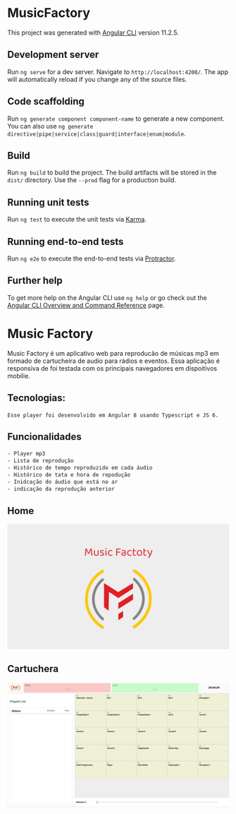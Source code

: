 # MusicFactory

This project was generated with [Angular CLI](https://github.com/angular/angular-cli) version 11.2.5.

## Development server

Run `ng serve` for a dev server. Navigate to `http://localhost:4200/`. The app will automatically reload if you change any of the source files.

## Code scaffolding

Run `ng generate component component-name` to generate a new component. You can also use `ng generate directive|pipe|service|class|guard|interface|enum|module`.

## Build

Run `ng build` to build the project. The build artifacts will be stored in the `dist/` directory. Use the `--prod` flag for a production build.

## Running unit tests

Run `ng test` to execute the unit tests via [Karma](https://karma-runner.github.io).

## Running end-to-end tests

Run `ng e2e` to execute the end-to-end tests via [Protractor](http://www.protractortest.org/).

## Further help

To get more help on the Angular CLI use `ng help` or go check out the [Angular CLI Overview and Command Reference](https://angular.io/cli) page.

# Music Factory
Music Factory é um aplicativo web para reproducão de músicas mp3 em formado de cartucheira de audio para rádios e eventos.
Essa aplicação é responsiva de foi testada com os principais navegadores em dispoitivos mobilie.

## Tecnologias:
    Esse player foi desenvolvido em Angular 8 usando Typescript e JS 6.

## Funcionalidades
    - Player mp3
    - Lista de reprodução
    - Histórico de tempo reproduzido em cada áudio
    - Histórico de tata e hora de repodução
    - Inidcação do áudio que está no ar
    - indicação da reprodução anterior

## Home
![](frontend/src/assets/screenshots/1.jpg)

## Cartuchera
![](frontend/src/assets/screenshots/2.jpg)
